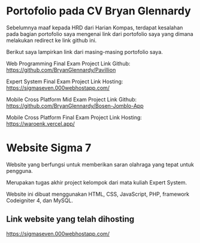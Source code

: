 # Portofolio pada CV Bryan Glennardy
Sebelumnya maaf kepada HRD dari Harian Kompas, terdapat kesalahan pada bagian portofolio saya mengenai link dari portofolio saya yang dimana melakukan redirect ke link github ini.

Berikut saya lampirkan link dari masing-masing portofolio saya.

Web Programming Final Exam Project
Link Github: https://github.com/BryanGlennardy/Pavillion

Expert System Final Exam Project
Link Hosting: https://sigmaseven.000webhostapp.com/

Mobile Cross Platform Mid Exam Project
Link Github: https://github.com/BryanGlennardy/Bosen-Jomblo-App

Mobile Cross Platform Final Exam Project
Link Hosting: https://waroenk.vercel.app/

# Website Sigma 7

Website yang berfungsi untuk memberikan saran olahraga yang tepat untuk pengguna.

Merupakan tugas akhir project kelompok dari mata kuliah Expert System.

Website ini dibuat menggunakan HTML, CSS, JavaScript, PHP, framework Codeigniter 4, dan MySQL.

## Link website yang telah dihosting
https://sigmaseven.000webhostapp.com/
